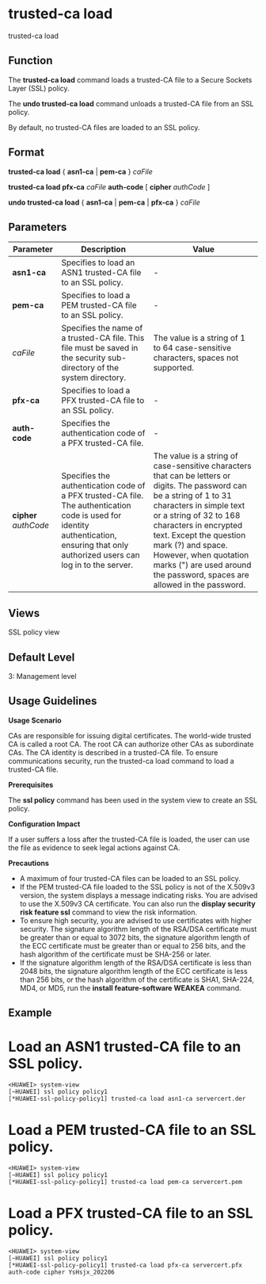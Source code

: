 trusted-ca load
===============

trusted-ca load

Function
--------



The **trusted-ca load** command loads a trusted-CA file to a Secure Sockets Layer (SSL) policy.

The **undo trusted-ca load** command unloads a trusted-CA file from an SSL policy.



By default, no trusted-CA files are loaded to an SSL policy.


Format
------

**trusted-ca load** { **asn1-ca** | **pem-ca** } *caFile*

**trusted-ca load pfx-ca** *caFile* **auth-code** [ **cipher** *authCode* ]

**undo trusted-ca load** { **asn1-ca** | **pem-ca** | **pfx-ca** } *caFile*


Parameters
----------

| Parameter | Description | Value |
| --- | --- | --- |
| **asn1-ca** | Specifies to load an ASN1 trusted-CA file to an SSL policy. | - |
| **pem-ca** | Specifies to load a PEM trusted-CA file to an SSL policy. | - |
| *caFile* | Specifies the name of a trusted-CA file.  This file must be saved in the security sub-directory of the system directory. | The value is a string of 1 to 64 case-sensitive characters, spaces not supported. |
| **pfx-ca** | Specifies to load a PFX trusted-CA file to an SSL policy. | - |
| **auth-code** | Specifies the authentication code of a PFX trusted-CA file. | - |
| **cipher** *authCode* | Specifies the authentication code of a PFX trusted-CA file.  The authentication code is used for identity authentication, ensuring that only authorized users can log in to the server. | The value is a string of case-sensitive characters that can be letters or digits. The password can be a string of 1 to 31 characters in simple text or a string of 32 to 168 characters in encrypted text.  Except the question mark (?) and space. However, when quotation marks (") are used around the password, spaces are allowed in the password. |



Views
-----

SSL policy view


Default Level
-------------

3: Management level


Usage Guidelines
----------------

**Usage Scenario**

CAs are responsible for issuing digital certificates. The world-wide trusted CA is called a root CA. The root CA can authorize other CAs as subordinate CAs. The CA identity is described in a trusted-CA file. To ensure communications security, run the trusted-ca load command to load a trusted-CA file.

**Prerequisites**

The **ssl policy** command has been used in the system view to create an SSL policy.

**Configuration Impact**

If a user suffers a loss after the trusted-CA file is loaded, the user can use the file as evidence to seek legal actions against CA.

**Precautions**

* A maximum of four trusted-CA files can be loaded to an SSL policy.
* If the PEM trusted-CA file loaded to the SSL policy is not of the X.509v3 version, the system displays a message indicating risks. You are advised to use the X.509v3 CA certificate. You can also run the **display security risk feature ssl** command to view the risk information.
* To ensure high security, you are advised to use certificates with higher security. The signature algorithm length of the RSA/DSA certificate must be greater than or equal to 3072 bits, the signature algorithm length of the ECC certificate must be greater than or equal to 256 bits, and the hash algorithm of the certificate must be SHA-256 or later.
* If the signature algorithm length of the RSA/DSA certificate is less than 2048 bits, the signature algorithm length of the ECC certificate is less than 256 bits, or the hash algorithm of the certificate is SHA1, SHA-224, MD4, or MD5, run the **install feature-software WEAKEA** command.


Example
-------

# Load an ASN1 trusted-CA file to an SSL policy.
```
<HUAWEI> system-view
[~HUAWEI] ssl policy policy1
[*HUAWEI-ssl-policy-policy1] trusted-ca load asn1-ca servercert.der

```

# Load a PEM trusted-CA file to an SSL policy.
```
<HUAWEI> system-view
[~HUAWEI] ssl policy policy1
[*HUAWEI-ssl-policy-policy1] trusted-ca load pem-ca servercert.pem

```

# Load a PFX trusted-CA file to an SSL policy.
```
<HUAWEI> system-view
[~HUAWEI] ssl policy policy1
[*HUAWEI-ssl-policy-policy1] trusted-ca load pfx-ca servercert.pfx auth-code cipher YsHsjx_202206

```